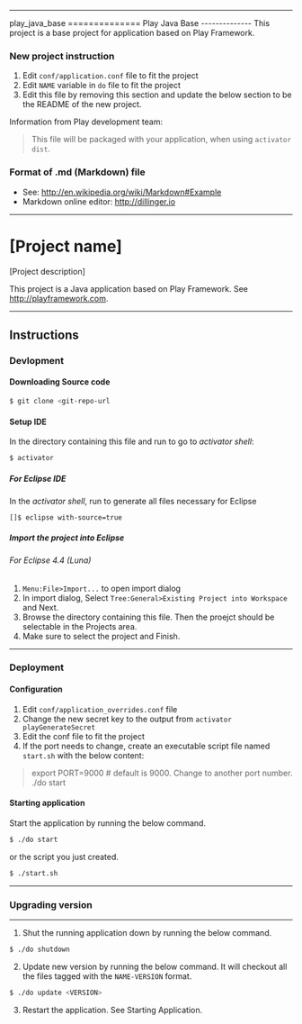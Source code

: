 -------------------------------------------------------------------------------
<This section should be removed>
play_java_base
==============
Play Java Base
--------------
This project is a base project for application based on Play Framework.

### New project instruction
1. Edit `conf/application.conf` file to fit the project
2. Edit `NAME` variable in `do` file to fit the project
3. Edit this file by removing this section and update the below section 
to be the README of the new project.

Information from Play development team: 
> This file will be packaged with your application, when using `activator dist`.

### Format of .md (Markdown) file
- See: http://en.wikipedia.org/wiki/Markdown#Example
- Markdown online editor: http://dillinger.io
 
<No more text in this section after this line>

-------------------------------------------------------------------------------
[Project name]
====================
[Project description]

This project is a Java application based on Play Framework. 
See http://playframework.com.

-------------------------------------------------------------------------------
Instructions
------------

### Devlopment
#### Downloading Source code
```sh
$ git clone <git-repo-url
```
#### Setup IDE
In the directory containing this file and run to go to *activator shell*:
```sh
$ activator
```
##### For Eclipse IDE
In the *activator shell*, run to generate all files necessary for Eclipse
```activator
[]$ eclipse with-source=true
```
##### Import the project into Eclipse
###### For Eclipse 4.4 (Luna)
1. `Menu:File>Import...` to open import dialog
2. In import dialog, Select `Tree:General>Existing Project into Workspace` and Next.
3. Browse the directory containing this file. 
Then the proejct should be selectable in the Projects area.
4. Make sure to select the project and Finish.

-------------------------------------------------------------------------------
### Deployment
#### Configuration
1. Edit `conf/application_overrides.conf` file
  1. Change the new secret key to the output from `activator playGenerateSecret`
  2. Edit the conf file to fit the project
2. If the port needs to change, 
create an executable script file named `start.sh` with the below content:

> export PORT=9000 # default is 9000. Change to another port number.
> ./do start


#### Starting application
Start the application by running the below command.
```sh
$ ./do start
```

or the script you just created.
```sh
$ ./start.sh
```

-------------------------------------------------------------------------------
### Upgrading version

-------------------------------------------------------------------------------
1. Shut the running application down by running the below command.
```sh
$ ./do shutdown
```

2. Update new version by running the below command. 
It will checkout all the files tagged with the `NAME-VERSION` format. 
```sh
$ ./do update <VERSION>
```

3. Restart the application. See Starting Application.

